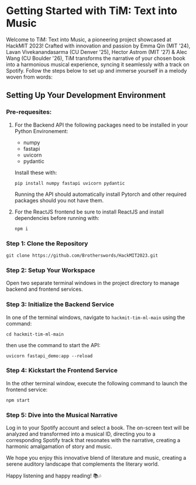 # Getting Started with TiM: Text into Music

Welcome to TiM: Text into Music, a pioneering project showcased at HackMIT 2023! Crafted with innovation and passion by Emma Qin (MIT '24), Lavan Vivekanandasarma (CU Denver '25), Hector Astrom (MIT '27) & Alec Wang (CU Boulder '26), TiM transforms the narrative of your chosen book into a harmonious musical experience, syncing it seamlessly with a track on Spotify. Follow the steps below to set up and immerse yourself in a melody woven from words:

## Setting Up Your Development Environment

### Pre-requesites: 
1. For the Backend API the following packages need to be installed in your Python Environement: 
   - numpy
   - fastapi
   - uvicorn
   - pydantic

    Install these with:

    ```pip install numpy fastapi uvicorn pydantic```

    Running the API should automatically install Pytorch and other required packages should you not have them. 

2. For the ReactJS frontend be sure to install ReactJS and install dependencies before running with:
   
   ```npm i```

### Step 1: Clone the Repository
```git clone https://github.com/Brotherswords/HackMIT2023.git```

### Step 2: Setup Your Workspace
Open two separate terminal windows in the project directory to manage backend and frontend services.

### Step 3: Initialize the Backend Service
In one of the terminal windows, navigate to `hackmit-tim-ml-main` using the command:

```cd hackmit-tim-ml-main``` 

then use the command to start the API:

```uvicorn fastapi_demo:app --reload```

### Step 4: Kickstart the Frontend Service
In the other terminal window, execute the following command to launch the frontend service: 

```npm start```
### Step 5: Dive into the Musical Narrative
Log in to your Spotify account and select a book. The on-screen text will be analyzed and transformed into a musical ID, directing you to a corresponding Spotify track that resonates with the narrative, creating a harmonic amalgamation of story and music.

We hope you enjoy this innovative blend of literature and music, creating a serene auditory landscape that complements the literary world.

Happy listening and happy reading! 📚🎶

